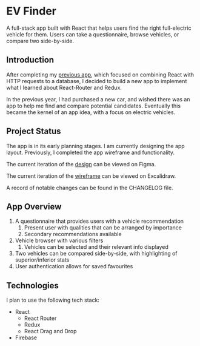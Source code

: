 # EV Finder

A full-stack app built with React that helps users find the right full-electric vehicle for them. Users can take a questionnaire, browse vehicles, or compare two side-by-side.

## Introduction

After completing my [previous app](https://github.com/dylanhamada/blog-project), which focused on combining React with HTTP requests to a database, I decided to build a new app to implement what I learned about React-Router and Redux.

In the previous year, I had purchased a new car, and wished there was an app to help me find and compare potential candidates. Eventually this became the kernel of an app idea, with a focus on electric vehicles.

## Project Status

The app is in its early planning stages. I am currently designing the app layout. Previously, I completed the app wireframe and functionality.

The current iteration of the [design](https://www.figma.com/file/LiZL6BMFyBA22YfizVdSvj/EV-Finder-Layout?node-id=0%3A1) can be viewed on Figma.

The current iteration of the [wireframe](https://excalidraw.com/#json=5689566321180672,aDVm3j7vVG_IXqRH0fvtIA) can be viewed on Excalidraw.

A record of notable changes can be found in the CHANGELOG file.

## App Overview

1. A questionnaire that provides users with a vehicle recommendation
   1. Present user with qualities that can be arranged by importance
   2. Secondary recommendations available
2. Vehicle browser with various filters
   1. Vehicles can be selected and their relevant info displayed
3. Two vehicles can be compared side-by-side, with highlighting of superior/inferior stats
4. User authentication allows for saved favourites

## Technologies

I plan to use the following tech stack:

- React
    - React Router
    - Redux
    - React Drag and Drop
- Firebase